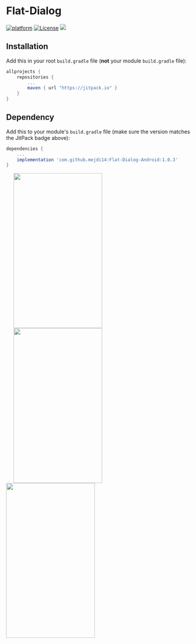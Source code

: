 # Flat-Dialog
[![platform](https://img.shields.io/badge/platform-Android-yellow.svg)](https://www.android.com)
[![License](https://img.shields.io/badge/license-Apache%202-4EB1BA.svg?style=flat-square)](https://www.apache.org/licenses/LICENSE-2.0.html)
[![](https://jitpack.io/v/mejdi14/Flat-Dialog-Android.svg)](https://jitpack.io/#mejdi14/Flat-Dialog-Android)



## Installation

Add this in your root `build.gradle` file (**not** your module `build.gradle` file):

```gradle
allprojects {
	repositories {
		...
		maven { url "https://jitpack.io" }
	}
}
```
## Dependency

Add this to your module's `build.gradle` file (make sure the version matches the JitPack badge above):

```gradle
dependencies {
	...
	implementation 'com.github.mejdi14:Flat-Dialog-Android:1.0.3'
}
```
<img src="https://github.com/mejdi14/Flat-Dialog-Android/edit/master/screenshots/image1.jpg" height="420" width="240" hspace="20"><img src="https://github.com/mejdi14/Flat-Dialog-Android/edit/master/screenshots/image1.jpg" height="420" width="240" hspace="20"><img src="https://github.com/mejdi14/Flat-Dialog-Android/edit/master/screenshots/image1.jpg" height="420" width="240">
